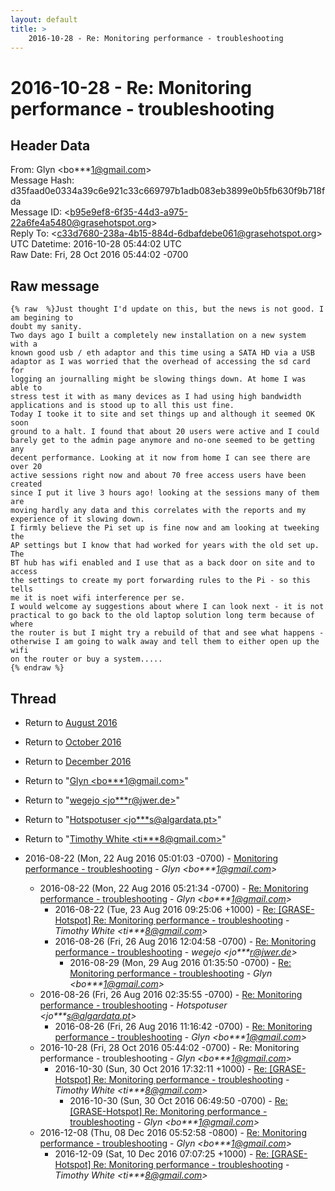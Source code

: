 ```yaml
---
layout: default
title: >
    2016-10-28 - Re: Monitoring performance - troubleshooting
---
```


# 2016-10-28 - Re: Monitoring performance - troubleshooting

## Header Data

From: Glyn \<bo***1@gmail.com\><br>
Message Hash: d35faad0e0334a39c6e921c33c669797b1adb083eb3899e0b5fb630f9b718fda<br>
Message ID: \<b95e9ef8-6f35-44d3-a975-22a6fe4a5480@grasehotspot.org\><br>
Reply To: \<c33d7680-238a-4b15-884d-6dbafdebe061@grasehotspot.org\><br>
UTC Datetime: 2016-10-28 05:44:02 UTC<br>
Raw Date: Fri, 28 Oct 2016 05:44:02 -0700<br>

## Raw message

```
{% raw  %}Just thought I'd update on this, but the news is not good. I am begining to 
doubt my sanity.
Two days ago I built a completely new installation on a new system with a 
known good usb / eth adaptor and this time using a SATA HD via a USB 
adaptor as I was worried that the overhead of accessing the sd card for 
logging an journalling might be slowing things down. At home I was able to 
stress test it with as many devices as I had using high bandwidth 
applications and is stood up to all this ust fine.
Today I tooke it to site and set things up and although it seemed OK soon 
ground to a halt. I found that about 20 users were active and I could 
barely get to the admin page anymore and no-one seemed to be getting any 
decent performance. Looking at it now from home I can see there are over 20 
active sessions right now and about 70 free access users have been created 
since I put it live 3 hours ago! looking at the sessions many of them are 
moving hardly any data and this correlates with the reports and my 
experience of it slowing down.
I firmly believe the Pi set up is fine now and am looking at tweeking the 
AP settings but I know that had worked for years with the old set up. The 
BT hub has wifi enabled and I use that as a back door on site and to access 
the settings to create my port forwarding rules to the Pi - so this tells 
me it is noet wifi interference per se.
I would welcome ay suggestions about where I can look next - it is not 
practical to go back to the old laptop solution long term because of where 
the router is but I might try a rebuild of that and see what happens - 
otherwise I am going to walk away and tell them to either open up the wifi 
on the router or buy a system.....
{% endraw %}
```

## Thread

+ Return to [August 2016](/archive/2016/08)
+ Return to [October 2016](/archive/2016/10)
+ Return to [December 2016](/archive/2016/12)

+ Return to "[Glyn <bo***1<span>@</span>gmail.com>](/authors/bo___1_at_gmail_com)"
+ Return to "[wegejo <jo***r<span>@</span>jwer.de>](/authors/jo___r_at_jwer_de)"
+ Return to "[Hotspotuser <jo***s<span>@</span>algardata.pt>](/authors/jo___s_at_algardata_pt)"
+ Return to "[Timothy White <ti***8<span>@</span>gmail.com>](/authors/ti___8_at_gmail_com)"

+ 2016-08-22 (Mon, 22 Aug 2016 05:01:03 -0700) - [Monitoring performance - troubleshooting](/archive/2016/08/18bb86f20c08e88838f219caacc552c4a46cfa4b7a2618b80963df483b6d766d) - _Glyn \<bo***1@gmail.com\>_
  + 2016-08-22 (Mon, 22 Aug 2016 05:21:34 -0700) - [Re: Monitoring performance - troubleshooting](/archive/2016/08/66312b17adb4f3b06017f369cfafba28e88c811354888e664f0106af4a33b471) - _Glyn \<bo***1@gmail.com\>_
    + 2016-08-22 (Tue, 23 Aug 2016 09:25:06 +1000) - [Re: [GRASE-Hotspot] Re: Monitoring performance - troubleshooting](/archive/2016/08/2ddc3780c0d4e29771739a191d488c158dffeeb63e8cf0434e9b259cf726a627) - _Timothy White \<ti***8@gmail.com\>_
    + 2016-08-26 (Fri, 26 Aug 2016 12:04:58 -0700) - [Re: Monitoring performance - troubleshooting](/archive/2016/08/03d5c8af5a411ce7f2b4f35976666dbc4565f0bc590219d89f698f0ec06dc364) - _wegejo \<jo***r@jwer.de\>_
      + 2016-08-29 (Mon, 29 Aug 2016 01:35:50 -0700) - [Re: Monitoring performance - troubleshooting](/archive/2016/08/a4eb35985d85e988ee5d4fc50885ac463305a2cc6b1d6763db09f03ccbc06a4d) - _Glyn \<bo***1@gmail.com\>_
  + 2016-08-26 (Fri, 26 Aug 2016 02:35:55 -0700) - [Re: Monitoring performance - troubleshooting](/archive/2016/08/645a6c1ee089586f0dfc723f6695cb6b97065766fe93a0dc95948217d7cdaed6) - _Hotspotuser \<jo***s@algardata.pt\>_
    + 2016-08-26 (Fri, 26 Aug 2016 11:16:42 -0700) - [Re: Monitoring performance - troubleshooting](/archive/2016/08/9ad3b907871a5b4e9d3e94d80adddef56d84f8bb4a34b59b40c86c4abf30ffe1) - _Glyn \<bo***1@gmail.com\>_
  + 2016-10-28 (Fri, 28 Oct 2016 05:44:02 -0700) - Re: Monitoring performance - troubleshooting - _Glyn \<bo***1@gmail.com\>_
    + 2016-10-30 (Sun, 30 Oct 2016 17:32:11 +1000) - [Re: [GRASE-Hotspot] Re: Monitoring performance - troubleshooting](/archive/2016/10/fecdaade924be5eaa158d5e80a3995315ac129ff45b9c1c6c92d3badfd08787a) - _Timothy White \<ti***8@gmail.com\>_
      + 2016-10-30 (Sun, 30 Oct 2016 06:49:50 -0700) - [Re: [GRASE-Hotspot] Re: Monitoring performance - troubleshooting](/archive/2016/10/6c2a8b48387b42b31eef3208e131f7011cf7c0cab96906e67dc1626cc755b857) - _Glyn \<bo***1@gmail.com\>_
  + 2016-12-08 (Thu, 08 Dec 2016 05:52:58 -0800) - [Re: Monitoring performance - troubleshooting](/archive/2016/12/52a3aff0168f48a9d157ac8fa9a2e52330c3ee027d6d050648c1a0debb1eb28a) - _Glyn \<bo***1@gmail.com\>_
    + 2016-12-09 (Sat, 10 Dec 2016 07:07:25 +1000) - [Re: [GRASE-Hotspot] Re: Monitoring performance - troubleshooting](/archive/2016/12/73aaa3f154647483432b2d9c15e83ffad63925309b83a78fa148e695b125c8d3) - _Timothy White \<ti***8@gmail.com\>_

